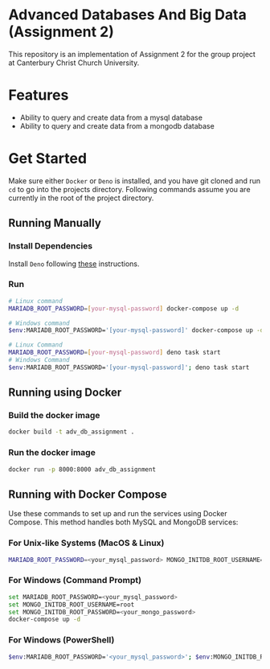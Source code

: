 # Advanced Databases And Big Data (Assignment 2)

This repository is an implementation of Assignment 2 for the group project at
Canterbury Christ Church University.

# Features

- Ability to query and create data from a mysql database
- Ability to query and create data from a mongodb database


# Get Started

Make sure either `Docker` or `Deno` is installed, and you have git cloned and
run `cd` to go into the projects directory. Following commands assume you are
currently in the root of the project directory.

## Running Manually

### Install Dependencies

Install `Deno` following [these](https://docs.deno.com/runtime/manual)
instructions.

### Run

```bash
# Linux command
MARIADB_ROOT_PASSWORD=[your-mysql-password] docker-compose up -d

# Windows command
$env:MARIADB_ROOT_PASSWORD='[your-mysql-password]' docker-compose up -d

# Linux Command
MARIADB_ROOT_PASSWORD=[your-mysql-password] deno task start
# Windows Command
$env:MARIADB_ROOT_PASSWORD='[your-mysql-password]'; deno task start

```

## Running using Docker

### Build the docker image

```bash
docker build -t adv_db_assignment .
```

### Run the docker image

```bash
docker run -p 8000:8000 adv_db_assignment
```

## Running with Docker Compose

Use these commands to set up and run the services using Docker Compose. This method handles both MySQL and MongoDB services:

### For Unix-like Systems (MacOS & Linux)

```bash
MARIADB_ROOT_PASSWORD=<your_mysql_password> MONGO_INITDB_ROOT_USERNAME=root MONGO_INITDB_ROOT_PASSWORD=<your_mongo_password> docker-compose up -d
```

### For Windows (Command Prompt)

```bash
set MARIADB_ROOT_PASSWORD=<your_mysql_password>
set MONGO_INITDB_ROOT_USERNAME=root
set MONGO_INITDB_ROOT_PASSWORD=<your_mongo_password>
docker-compose up -d
```

### For Windows (PowerShell)

```bash
$env:MARIADB_ROOT_PASSWORD='<your_mysql_password>'; $env:MONGO_INITDB_ROOT_USERNAME='root'; $env:MONGO_INITDB_ROOT_PASSWORD='<your_mongo_password>'; docker-compose up -d
```
